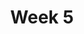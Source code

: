 ---
    title: Week 5
    weekNumber: 5
    days:
      - date: 2021-10-26
        events:
          "**LEC 9**{: .label .label-lecture } Feature Engineering":
      - date: 2021-10-28
        events:
          "**LEC 10**{: .label .label-lecture } Feature Engineering, Taxonomy of Machine Learning":
---